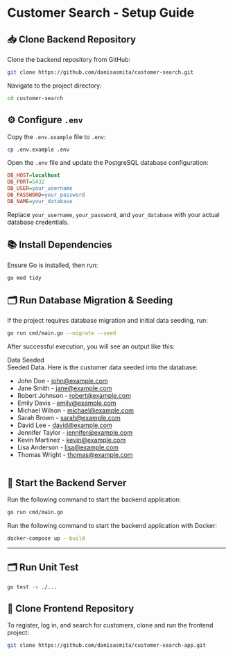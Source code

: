 # Customer Search - Setup Guide

## 📥 Clone Backend Repository

Clone the backend repository from GitHub:

```bash
git clone https://github.com/danisasmita/customer-search.git
```

Navigate to the project directory:

```bash
cd customer-search
```

## ⚙️ Configure `.env`

Copy the `.env.example` file to `.env`:

```bash
cp .env.example .env
```

Open the `.env` file and update the PostgreSQL database configuration:

```ini
DB_HOST=localhost  
DB_PORT=5432  
DB_USER=your_username  
DB_PASSWORD=your_password  
DB_NAME=your_database  
```

Replace `your_username`, `your_password`, and `your_database` with your actual database credentials.

## 📚 Install Dependencies

Ensure Go is installed, then run:

```bash
go mod tidy
```

## 🗂️ Run Database Migration & Seeding

If the project requires database migration and initial data seeding, run:

```bash
go run cmd/main.go --migrate --seed
```

After successful execution, you will see an output like this:


Data Seeded  
Seeded Data. Here is the customer data seeded into the database:
  

- John Doe - john@example.com  
- Jane Smith - jane@example.com  
- Robert Johnson - robert@example.com  
- Emily Davis - emily@example.com  
- Michael Wilson - michael@example.com  
- Sarah Brown - sarah@example.com  
- David Lee - david@example.com  
- Jennifer Taylor - jennifer@example.com  
- Kevin Martinez - kevin@example.com  
- Lisa Anderson - lisa@example.com  
- Thomas Wright - thomas@example.com  
```

```
## 🚀 Start the Backend Server

Run the following command to start the backend application:

```bash
go run cmd/main.go
```

Run the following command to start the backend application with Docker:

```bash
docker-compose up --build
```


---
## 🗂️ Run Unit Test

```bash
go test -v ./...
```

## 🎨 Clone Frontend Repository

To register, log in, and search for customers, clone and run the frontend project:

```bash
git clone https://github.com/danisasmita/customer-search-app.git
```

